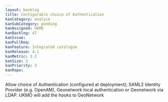 ```yaml
---
layout: backlog
title: Configurable choice of Authentication
kanCategory: analyse
kanSubCategory: pending
kanAssigned: UKMO
kanBacklog: 47
kanIssue:
kanPullReq:
kanFeature: Integrated catologue
kanRelease: 4.1
kanMetric: 3.2
kanSize: 3
kanPriority: 3
kanRepo:
---
```

Allow choice of Authentication (configured at deployment); SAML2 Identity Provider (e.g. OpenAM), Geonetwork local authentication or Geonetwork via LDAP. UKMO will add the hooks to GeoNetwork
